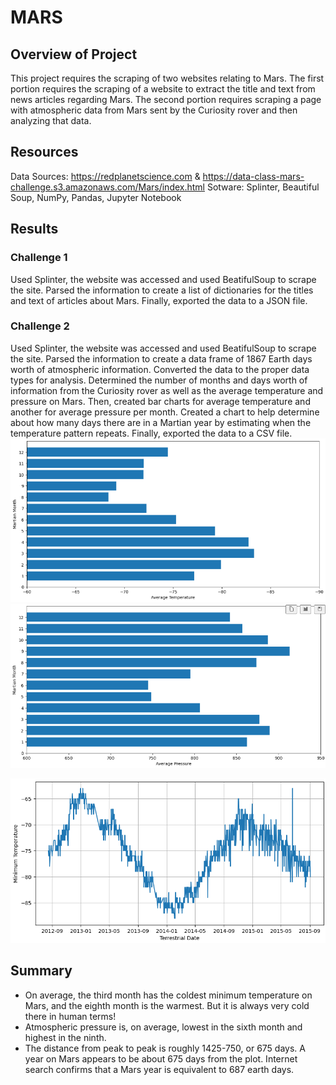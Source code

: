 # MARS
## Overview of Project 
This project requires the scraping of two websites relating to Mars.  The first portion requires the scraping of a website to extract the title and text from news articles regarding Mars.  The second portion requires scraping a page with atmospheric data from Mars sent by the Curiosity rover and then analyzing that data.

## Resources
Data Sources:  https://redplanetscience.com & https://data-class-mars-challenge.s3.amazonaws.com/Mars/index.html
Sotware: Splinter, Beautiful Soup, NumPy, Pandas, Jupyter Notebook

## Results
### Challenge 1
Used Splinter, the website was accessed and used BeatifulSoup to scrape the site.  Parsed the information to create a list of dictionaries for the titles and text of articles about Mars.  Finally, exported the data to a JSON file.

### Challenge 2
Used Splinter, the website was accessed and used BeatifulSoup to scrape the site.   Parsed the information to create a data frame of 1867 Earth days worth of atmospheric information.  Converted the data to the proper data types for analysis.  Determined the number of months and days worth of information from the Curiosity rover as well as the average temperature and pressure on Mars.  Then, created bar charts for average temperature and another for average pressure  per month.  Created a chart to help determine about how many days there are in a Martian year by estimating when the temperature pattern repeats.  Finally, exported the data to a CSV file.
![Average Temperature](https://github.com/BlazeMedina/Mars/blob/main/Avg_temp.png)
![Average Pressure](https://github.com/BlazeMedina/Mars/blob/main/Avg_pressure.png)

![Martian Temperature compared to Terrestrial Date](https://github.com/BlazeMedina/Mars/blob/main/Martian_temperature.png)
## Summary
* On average, the third month has the coldest minimum temperature on Mars, and the eighth month is the warmest. But it is always very cold there in human terms!
* Atmospheric pressure is, on average, lowest in the sixth month and highest in the ninth.
* The distance from peak to peak is roughly 1425-750, or 675 days. A year on Mars appears to be about 675 days from the plot. Internet search confirms that a Mars year is equivalent to 687 earth days.
